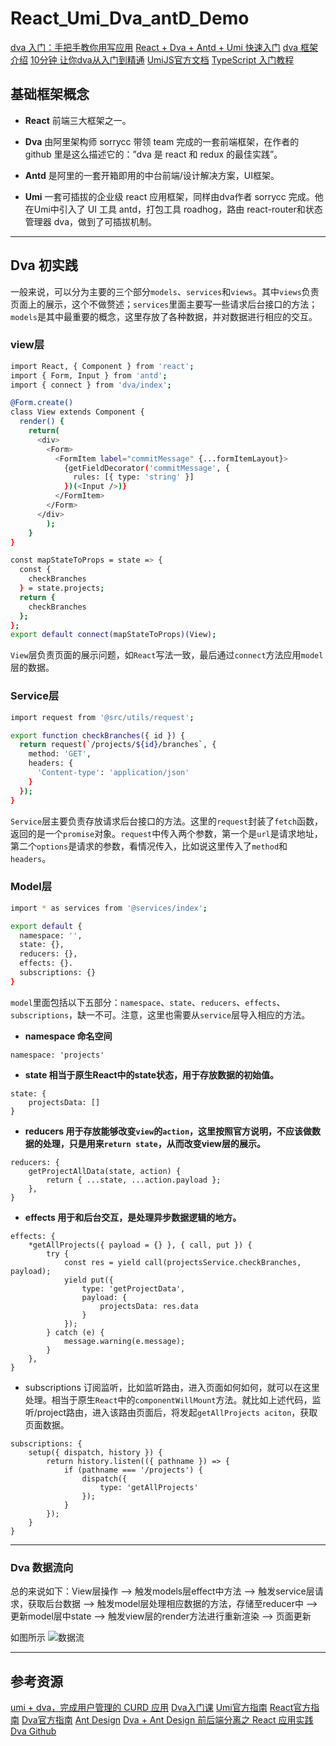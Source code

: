 # React_Umi_Dva_antD_Demo

[dva 入门：手把手教你用写应用](https://juejin.im/entry/5879a63c1b69e600582da314)
[React + Dva + Antd + Umi 快速入门](https://blog.csdn.net/SCU_Cindy/article/details/82432971)
[dva 框架介绍](https://www.jianshu.com/p/8b7def32740f)
[10分钟 让你dva从入门到精通](https://www.jianshu.com/p/69f13e9123d9)
[UmiJS官方文档](https://umijs.org/zh/guide/#%E7%89%B9%E6%80%A7)
[TypeScript 入门教程](https://ts.xcatliu.com/)

## 基础框架概念

- **React** 
    前端三大框架之一。
    
- **Dva** 
    由阿里架构师 sorrycc 带领 team 完成的一套前端框架，在作者的 github 里是这么描述它的：”dva 是 react 和 redux 的最佳实践”。
    
- **Antd** 
    是阿里的一套开箱即用的中台前端/设计解决方案，UI框架。
    
- **Umi** 
    一套可插拔的企业级 react 应用框架，同样由dva作者 sorrycc 完成。他在Umi中引入了 UI 工具 antd，打包工具 roadhog，路由 react-router和状态管理器 dva，做到了可插拔机制。

---

## Dva 初实践

一般来说，可以分为主要的三个部分`models`、`services`和`views`。其中`views`负责页面上的展示，这个不做赘述；`services`里面主要写一些请求后台接口的方法；`models`是其中最重要的概念，这里存放了各种数据，并对数据进行相应的交互。

### view层

```bash
import React, { Component } from 'react';
import { Form, Input } from 'antd';
import { connect } from 'dva/index';

@Form.create()
class View extends Component {
  render() {
    return(
      <div>
        <Form>
          <FormItem label="commitMessage" {...formItemLayout}>
            {getFieldDecorator('commitMessage', {
              rules: [{ type: 'string' }]
            })(<Input />)}
          </FormItem>
        </Form>
      </div>
        );
    }
}

const mapStateToProps = state => {
  const { 
    checkBranches
  } = state.projects;
  return {
    checkBranches
  };
};
export default connect(mapStateToProps)(View);
```
`View`层负责页面的展示问题，如`React`写法一致，最后通过`connect`方法应用`model`层的数据。

### Service层

```bash
import request from '@src/utils/request';

export function checkBranches({ id }) {
  return request(`/projects/${id}/branches`, {
    method: 'GET',
    headers: {
      'Content-type': 'application/json'
    }
  });
}
```

`Service`层主要负责存放请求后台接口的方法。这里的`request`封装了`fetch`函数，返回的是一个`promise`对象。`request`中传入两个参数，第一个是`url`是请求地址，第二个`options`是请求的参数，看情况传入，比如说这里传入了`method`和`headers`。

### Model层

```bash
import * as services from '@services/index';

export default {
  namespace: '',
  state: {},
  reducers: {},
  effects: {}.
  subscriptions: {}
}
```
`model`里面包括以下五部分：`namespace`、`state`、`reducers`、`effects`、`subscriptions`，缺一不可。注意，这里也需要从`service`层导入相应的方法。

- **namespace 命名空间**
```
namespace: 'projects'
```

- **state 相当于原生React中的state状态，用于存放数据的初始值。**
```
state: {
    projectsData: []
}
```

- **reducers 用于存放能够改变`view`的`action`，这里按照官方说明，不应该做数据的处理，只是用来`return state`，从而改变view层的展示。**
```
reducers: {
    getProjectAllData(state, action) {
        return { ...state, ...action.payload };
    },
}
```
- **effects 用于和后台交互，是处理异步数据逻辑的地方。**
```
effects: {
    *getAllProjects({ payload = {} }, { call, put }) {
        try {
            const res = yield call(projectsService.checkBranches, payload);
            yield put({
                type: 'getProjectData',
                payload: {
                    projectsData: res.data
                }
            });
        } catch (e) {
            message.warning(e.message);
        }
    },
}
```
- subscriptions 订阅监听，比如监听路由，进入页面如何如何，就可以在这里处理。相当于原生`React`中的`componentWillMount`方法。就比如上述代码，监听/project路由，进入该路由页面后，将发起`getAllProjects aciton`，获取页面数据。
```
subscriptions: {
    setup({ dispatch, history }) {
        return history.listen(({ pathname }) => {
            if (pathname === '/projects') {
                dispatch({
                    type: 'getAllProjects'
                });
            }
        });
    }
}
```
---
### Dva 数据流向

总的来说如下：View层操作 –> 触发models层effect中方法 –> 触发service层请求，获取后台数据 –> 触发model层处理相应数据的方法，存储至reducer中 –> 更新model层中state –> 触发view层的render方法进行重新渲染 –> 页面更新

 如图所示
 ![数据流](https://img-blog.csdn.net/2018090600192160?watermark/2/text/aHR0cHM6Ly9ibG9nLmNzZG4ubmV0L1NDVV9DaW5keQ==/font/5a6L5L2T/fontsize/400/fill/I0JBQkFCMA==/dissolve/70)
 
 ---
 ## 参考资源
 
[umi + dva，完成用户管理的 CURD 应用](https://github.com/sorrycc/blog/issues/62)
[Dva入门课](https://dvajs.com/guide/introduce-class.html)
[Umi官方指南](https://umijs.org/)
[React官方指南](https://reactjs.org/)
[Dva官方指南](https://dvajs.com/)
[Ant Design](https://ant.design/)
[Dva + Ant Design 前后端分离之 React 应用实践](https://www.jianshu.com/p/1329a324101d)
[Dva Github](https://github.com/dvajs/dva/blob/master/README_zh-CN.md)
